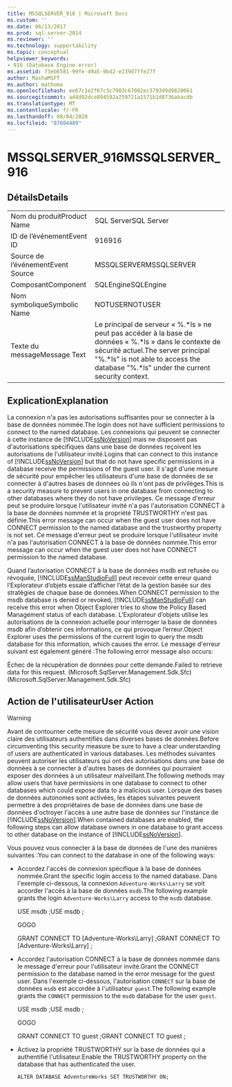 ```yaml
---
title: MSSQLSERVER_916 | Microsoft Docs
ms.custom: ''
ms.date: 06/13/2017
ms.prod: sql-server-2014
ms.reviewer: ''
ms.technology: supportability
ms.topic: conceptual
helpviewer_keywords:
- 916 (Database Engine error)
ms.assetid: 73eb6581-99fe-49a5-9b42-e239d7ffe27f
author: MashaMSFT
ms.author: mathoma
ms.openlocfilehash: ee67c1e2f67c3c7903c67082ec3793d9d9820061
ms.sourcegitcommit: ad4d92dce894592a259721a1571b1d8736abacdb
ms.translationtype: MT
ms.contentlocale: fr-FR
ms.lasthandoff: 08/04/2020
ms.locfileid: "87604489"
---
```

# <a name="mssqlserver_916"></a><span data-ttu-id="f4a88-102">MSSQLSERVER_916</span><span class="sxs-lookup"><span data-stu-id="f4a88-102">MSSQLSERVER_916</span></span>
    
## <a name="details"></a><span data-ttu-id="f4a88-103">Détails</span><span class="sxs-lookup"><span data-stu-id="f4a88-103">Details</span></span>  
  
|||  
|-|-|  
|<span data-ttu-id="f4a88-104">Nom du produit</span><span class="sxs-lookup"><span data-stu-id="f4a88-104">Product Name</span></span>|<span data-ttu-id="f4a88-105">SQL Server</span><span class="sxs-lookup"><span data-stu-id="f4a88-105">SQL Server</span></span>|  
|<span data-ttu-id="f4a88-106">ID de l’événement</span><span class="sxs-lookup"><span data-stu-id="f4a88-106">Event ID</span></span>|<span data-ttu-id="f4a88-107">916</span><span class="sxs-lookup"><span data-stu-id="f4a88-107">916</span></span>|  
|<span data-ttu-id="f4a88-108">Source de l’événement</span><span class="sxs-lookup"><span data-stu-id="f4a88-108">Event Source</span></span>|<span data-ttu-id="f4a88-109">MSSQLSERVER</span><span class="sxs-lookup"><span data-stu-id="f4a88-109">MSSQLSERVER</span></span>|  
|<span data-ttu-id="f4a88-110">Composant</span><span class="sxs-lookup"><span data-stu-id="f4a88-110">Component</span></span>|<span data-ttu-id="f4a88-111">SQLEngine</span><span class="sxs-lookup"><span data-stu-id="f4a88-111">SQLEngine</span></span>|  
|<span data-ttu-id="f4a88-112">Nom symbolique</span><span class="sxs-lookup"><span data-stu-id="f4a88-112">Symbolic Name</span></span>|<span data-ttu-id="f4a88-113">NOTUSER</span><span class="sxs-lookup"><span data-stu-id="f4a88-113">NOTUSER</span></span>|  
|<span data-ttu-id="f4a88-114">Texte du message</span><span class="sxs-lookup"><span data-stu-id="f4a88-114">Message Text</span></span>|<span data-ttu-id="f4a88-115">Le principal de serveur « %.\*ls » ne peut pas accéder à la base de données « %.\*ls » dans le contexte de sécurité actuel.</span><span class="sxs-lookup"><span data-stu-id="f4a88-115">The server principal "%.\*ls" is not able to access the database "%.\*ls" under the current security context.</span></span>|  
  
## <a name="explanation"></a><span data-ttu-id="f4a88-116">Explication</span><span class="sxs-lookup"><span data-stu-id="f4a88-116">Explanation</span></span>  
 <span data-ttu-id="f4a88-117">La connexion n'a pas les autorisations suffisantes pour se connecter à la base de données nommée.</span><span class="sxs-lookup"><span data-stu-id="f4a88-117">The login does not have sufficient permissions to connect to the named database.</span></span> <span data-ttu-id="f4a88-118">Les connexions qui peuvent se connecter à cette instance de [!INCLUDE[ssNoVersion](../../includes/ssnoversion-md.md)] mais ne disposent pas d'autorisations spécifiques dans une base de données reçoivent les autorisations de l'utilisateur invité.</span><span class="sxs-lookup"><span data-stu-id="f4a88-118">Logins that can connect to this instance of [!INCLUDE[ssNoVersion](../../includes/ssnoversion-md.md)] but that do not have specific permissions in a database receive the permissions of the guest user.</span></span> <span data-ttu-id="f4a88-119">Il s'agit d'une mesure de sécurité pour empêcher les utilisateurs d'une base de données de se connecter à d'autres bases de données où ils n'ont pas de privilèges.</span><span class="sxs-lookup"><span data-stu-id="f4a88-119">This is a security measure to prevent users in one database from connecting to other databases where they do not have privileges.</span></span> <span data-ttu-id="f4a88-120">Ce message d'erreur peut se produire lorsque l'utilisateur invité n'a pas l'autorisation CONNECT à la base de données nommée et la propriété TRUSTWORTHY n'est pas définie.</span><span class="sxs-lookup"><span data-stu-id="f4a88-120">This error message can occur when the guest user does not have CONNECT permission to the named database and the trustworthy property is not set.</span></span> <span data-ttu-id="f4a88-121">Ce message d'erreur peut se produire lorsque l'utilisateur invité n'a pas l'autorisation CONNECT à la base de données nommée.</span><span class="sxs-lookup"><span data-stu-id="f4a88-121">This error message can occur when the guest user does not have CONNECT permission to the named database.</span></span>  
  
 <span data-ttu-id="f4a88-122">Quand l’autorisation CONNECT à la base de données msdb est refusée ou révoquée, [!INCLUDE[ssManStudioFull](../../includes/ssmanstudiofull-md.md)] peut recevoir cette erreur quand l’Explorateur d’objets essaie d’afficher l’état de la gestion basée sur des stratégies de chaque base de données.</span><span class="sxs-lookup"><span data-stu-id="f4a88-122">When CONNECT permission to the msdb database is denied or revoked, [!INCLUDE[ssManStudioFull](../../includes/ssmanstudiofull-md.md)] can receive this error when Object Explorer tries to show the Policy Based Management status of each database.</span></span> <span data-ttu-id="f4a88-123">L’Explorateur d’objets utilise les autorisations de la connexion actuelle pour interroger la base de données msdb afin d’obtenir ces informations, ce qui provoque l’erreur.</span><span class="sxs-lookup"><span data-stu-id="f4a88-123">Object Explorer uses the permissions of the current login to query the msdb database for this information, which causes the error.</span></span> <span data-ttu-id="f4a88-124">Le message d'erreur suivant est également généré :</span><span class="sxs-lookup"><span data-stu-id="f4a88-124">The following error message also occurs:</span></span>  
  
 <span data-ttu-id="f4a88-125">Échec de la récupération de données pour cette demande.</span><span class="sxs-lookup"><span data-stu-id="f4a88-125">Failed to retrieve data for this request.</span></span> <span data-ttu-id="f4a88-126">(Microsoft.SqlServer.Management.Sdk.Sfc)</span><span class="sxs-lookup"><span data-stu-id="f4a88-126">(Microsoft.SqlServer.Management.Sdk.Sfc)</span></span>  
  
## <a name="user-action"></a><span data-ttu-id="f4a88-127">Action de l'utilisateur</span><span class="sxs-lookup"><span data-stu-id="f4a88-127">User Action</span></span>  
  
> [!WARNING]  
>  <span data-ttu-id="f4a88-128">Avant de contourner cette mesure de sécurité vous devez avoir une vision claire des utilisateurs authentifiés dans diverses bases de données.</span><span class="sxs-lookup"><span data-stu-id="f4a88-128">Before circumventing this security measure be sure to have a clear understanding of users are authenticated in various databases.</span></span> <span data-ttu-id="f4a88-129">Les méthodes suivantes peuvent autoriser les utilisateurs qui ont des autorisations dans une base de données à se connecter à d'autres bases de données qui pourraient exposer des données à un utilisateur malveillant.</span><span class="sxs-lookup"><span data-stu-id="f4a88-129">The following methods may allow users that have permissions in one database to connect to other databases which could expose data to a malicious user.</span></span> <span data-ttu-id="f4a88-130">Lorsque des bases de données autonomes sont activées, les étapes suivantes peuvent permettre à des propriétaires de base de données dans une base de données d'octroyer l'accès à une autre base de données sur l'instance de [!INCLUDE[ssNoVersion](../../includes/ssnoversion-md.md)].</span><span class="sxs-lookup"><span data-stu-id="f4a88-130">When contained databases are enabled, the following steps can allow database owners in one database to grant access to other database on the instance of [!INCLUDE[ssNoVersion](../../includes/ssnoversion-md.md)].</span></span>  
  
 <span data-ttu-id="f4a88-131">Vous pouvez vous connecter à la base de données de l'une des manières suivantes :</span><span class="sxs-lookup"><span data-stu-id="f4a88-131">You can connect to the database in one of the following ways:</span></span>  
  
-   <span data-ttu-id="f4a88-132">Accordez l'accès de connexion spécifique à la base de données nommée.</span><span class="sxs-lookup"><span data-stu-id="f4a88-132">Grant the specific login access to the named database.</span></span> <span data-ttu-id="f4a88-133">Dans l'exemple ci-dessous, la connexion `Adventure-Works\Larry` se voit accorder l'accès à la base de données `msdb`.</span><span class="sxs-lookup"><span data-stu-id="f4a88-133">The following example grants the login `Adventure-Works\Larry` access to the `msdb` database.</span></span>  
  
     <span data-ttu-id="f4a88-134">USE msdb ;</span><span class="sxs-lookup"><span data-stu-id="f4a88-134">USE msdb ;</span></span>  
  
     <span data-ttu-id="f4a88-135">GO</span><span class="sxs-lookup"><span data-stu-id="f4a88-135">GO</span></span>  
  
     <span data-ttu-id="f4a88-136">GRANT CONNECT TO [Adventure-Works\Larry] ;</span><span class="sxs-lookup"><span data-stu-id="f4a88-136">GRANT CONNECT TO [Adventure-Works\Larry] ;</span></span>  
  
-   <span data-ttu-id="f4a88-137">Accordez l'autorisation CONNECT à la base de données nommée dans le message d'erreur pour l'utilisateur invité.</span><span class="sxs-lookup"><span data-stu-id="f4a88-137">Grant the CONNECT permission to the database named in the error message for the guest user.</span></span> <span data-ttu-id="f4a88-138">Dans l'exemple ci-dessous, l'autorisation `CONNECT` sur la base de données `msdb` est accordée à l'utilisateur `guest`.</span><span class="sxs-lookup"><span data-stu-id="f4a88-138">The following example grants the `CONNECT` permission to the `msdb` database for the user `guest`.</span></span>  
  
     <span data-ttu-id="f4a88-139">USE msdb ;</span><span class="sxs-lookup"><span data-stu-id="f4a88-139">USE msdb ;</span></span>  
  
     <span data-ttu-id="f4a88-140">GO</span><span class="sxs-lookup"><span data-stu-id="f4a88-140">GO</span></span>  
  
     <span data-ttu-id="f4a88-141">GRANT CONNECT TO guest ;</span><span class="sxs-lookup"><span data-stu-id="f4a88-141">GRANT CONNECT TO guest ;</span></span>  
  
-   <span data-ttu-id="f4a88-142">Activez la propriété TRUSTWORTHY sur la base de données qui a authentifié l'utilisateur.</span><span class="sxs-lookup"><span data-stu-id="f4a88-142">Enable the TRUSTWORTHY property on the database that has authenticated the user.</span></span>  
  
     `ALTER DATABASE AdventureWorks SET TRUSTWORTHY ON;`  
  
  

